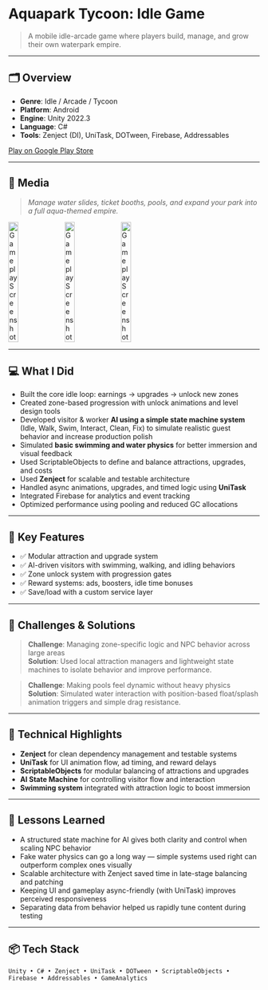 # Aquapark Tycoon: Idle Game

> A mobile idle-arcade game where players build, manage, and grow their own waterpark empire.

---

## 🗂 Overview

- **Genre**: Idle / Arcade / Tycoon  
- **Platform**: Android  
- **Engine**: Unity 2022.3  
- **Language**: C#  
- **Tools**: Zenject (DI), UniTask, DOTween, Firebase, Addressables  

[Play on Google Play Store](https://play.google.com/store/apps/details?id=games.rawbyte.waterparktycoon)

---

## 📸 Media

> *Manage water slides, ticket booths, pools, and expand your park into a full aqua-themed empire.*

<div style="display: flex; gap: 12px; flex-wrap: wrap; justify-content: flex-start;">
  <img src="https://play-lh.googleusercontent.com/496F_Gvcc8mlndYht_zhECvAzq6JBcXTYYW-HgCapW-Q6JywheyoowAHMZ9xj8xv2KA=w2560-h1440-rw" style="width: 20%;" alt="Gameplay Screenshot">
  <img src="https://play-lh.googleusercontent.com/9pTnwKEcIdiWrVYy5D8K9AM9N93c5q3jppFnj406nyDXwj5OEBEzYLv6ZxglEXk8Fa1o=w2560-h1440-rw" style="width: 20%;" alt="Gameplay Screenshot">
  <img src="https://play-lh.googleusercontent.com/miKUrHeTIlW1DzW9JEv101GB3DaDD39zB1HzCJ6-qXGjq3VmemO1x-ddh0LL18nR8Q=w2560-h1440-rw" style="width: 20%;" alt="Gameplay Screenshot">
</div>


---

## 💻 What I Did

- Built the core idle loop: earnings → upgrades → unlock new zones  
- Created zone-based progression with unlock animations and level design tools  
- Developed visitor & worker **AI using a simple state machine system** (Idle, Walk, Swim, Interact, Clean, Fix) to simulate realistic guest behavior and increase production polish  
- Simulated **basic swimming and water physics** for better immersion and visual feedback  
- Used ScriptableObjects to define and balance attractions, upgrades, and costs  
- Used **Zenject** for scalable and testable architecture  
- Handled async animations, upgrades, and timed logic using **UniTask**  
- Integrated Firebase for analytics and event tracking  
- Optimized performance using pooling and reduced GC allocations  

---

## 🔧 Key Features

- ✅ Modular attraction and upgrade system  
- ✅ AI-driven visitors with swimming, walking, and idling behaviors  
- ✅ Zone unlock system with progression gates  
- ✅ Reward systems: ads, boosters, idle time bonuses  
- ✅ Save/load with a custom service layer  

---

## 🧪 Challenges & Solutions

> **Challenge**: Managing zone-specific logic and NPC behavior across large areas  
> **Solution**: Used local attraction managers and lightweight state machines to isolate behavior and improve performance.

> **Challenge**: Making pools feel dynamic without heavy physics  
> **Solution**: Simulated water interaction with position-based float/splash animation triggers and simple drag resistance.

---

## 🔬 Technical Highlights

- **Zenject** for clean dependency management and testable systems  
- **UniTask** for UI animation flow, ad timing, and reward delays  
- **ScriptableObjects** for modular balancing of attractions and upgrades  
- **AI State Machine** for controlling visitor flow and interaction  
- **Swimming system** integrated with attraction logic to boost immersion  

---

## 🧠 Lessons Learned

- A structured state machine for AI gives both clarity and control when scaling NPC behavior  
- Fake water physics can go a long way — simple systems used right can outperform complex ones visually  
- Scalable architecture with Zenject saved time in late-stage balancing and patching  
- Keeping UI and gameplay async-friendly (with UniTask) improves perceived responsiveness  
- Separating data from behavior helped us rapidly tune content during testing  

---

## 📦 Tech Stack

`Unity • C# • Zenject • UniTask • DOTween • ScriptableObjects • Firebase • Addressables • GameAnalytics`

